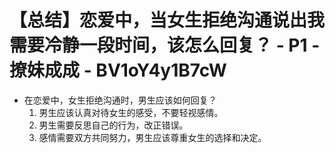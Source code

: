 # 【总结】恋爱中，当女生拒绝沟通说出我需要冷静一段时间，该怎么回复？ - P1 - 撩妹成成 - BV1oY4y1B7cW

-   在恋爱中，女生拒绝沟通时，男生应该如何回复？
    1.  男生应该认真对待女生的感受，不要轻视感情。
    2.  男生需要反思自己的行为，改正错误。
    3.  感情需要双方共同努力，男生应该尊重女生的选择和决定。